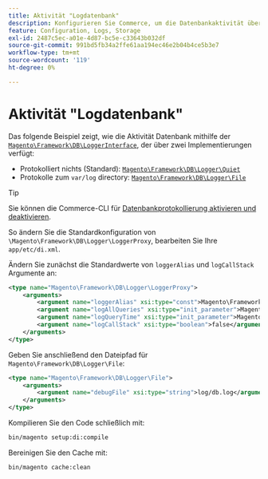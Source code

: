 ```yaml
---
title: Aktivität "Logdatenbank"
description: Konfigurieren Sie Commerce, um die Datenbankaktivität über die Logger-Oberfläche zu protokollieren.
feature: Configuration, Logs, Storage
exl-id: 2487c5ec-a01e-4d87-bc5e-c33643b032df
source-git-commit: 991bd5fb34a2ffe61aa194ec46e2b04b4ce5b3e7
workflow-type: tm+mt
source-wordcount: '119'
ht-degree: 0%

---
```


# Aktivität &quot;Logdatenbank&quot;

Das folgende Beispiel zeigt, wie die Aktivität Datenbank mithilfe der [`Magento\Framework\DB\LoggerInterface`][interface], der über zwei Implementierungen verfügt:

- Protokolliert nichts (Standard): [`Magento\Framework\DB\Logger\Quiet`][quiet]
- Protokolle zum `var/log` directory: [`Magento\Framework\DB\Logger\File`][file]

>[!TIP]
>
>Sie können die Commerce-CLI für [Datenbankprotokollierung aktivieren und deaktivieren](../cli/enable-logging.md#database-logging).

So ändern Sie die Standardkonfiguration von `\Magento\Framework\DB\Logger\LoggerProxy`, bearbeiten Sie Ihre `app/etc/di.xml`.

Ändern Sie zunächst die Standardwerte von `loggerAlias` und `logCallStack` Argumente an:

```xml
<type name="Magento\Framework\DB\Logger\LoggerProxy">
    <arguments>
        <argument name="loggerAlias" xsi:type="const">Magento\Framework\DB\Logger\LoggerProxy::LOGGER_ALIAS_FILE</argument>
        <argument name="logAllQueries" xsi:type="init_parameter">Magento\Framework\Config\ConfigOptionsListConstants::CONFIG_PATH_DB_LOGGER_LOG_EVERYTHING</argument>
        <argument name="logQueryTime" xsi:type="init_parameter">Magento\Framework\Config\ConfigOptionsListConstants::CONFIG_PATH_DB_LOGGER_QUERY_TIME_THRESHOLD</argument>
        <argument name="logCallStack" xsi:type="boolean">false</argument>
    </arguments>
</type>
```

Geben Sie anschließend den Dateipfad für `Magento\Framework\DB\Logger\File`:

```xml
<type name="Magento\Framework\DB\Logger\File">
    <arguments>
        <argument name="debugFile" xsi:type="string">log/db.log</argument>
    </arguments>
</type>
```

Kompilieren Sie den Code schließlich mit:

```bash
bin/magento setup:di:compile
```

Bereinigen Sie den Cache mit:

```bash
bin/magento cache:clean
```

<!-- link definitions -->

[file]: https://github.com/magento/magento2/blob/2.4/lib/internal/Magento/Framework/DB/Logger/File.php
[interface]: https://github.com/magento/magento2/blob/2.4/lib/internal/Magento/Framework/DB/LoggerInterface.php
[quiet]: https://github.com/magento/magento2/blob/2.4/lib/internal/Magento/Framework/DB/Logger/Quiet.php

